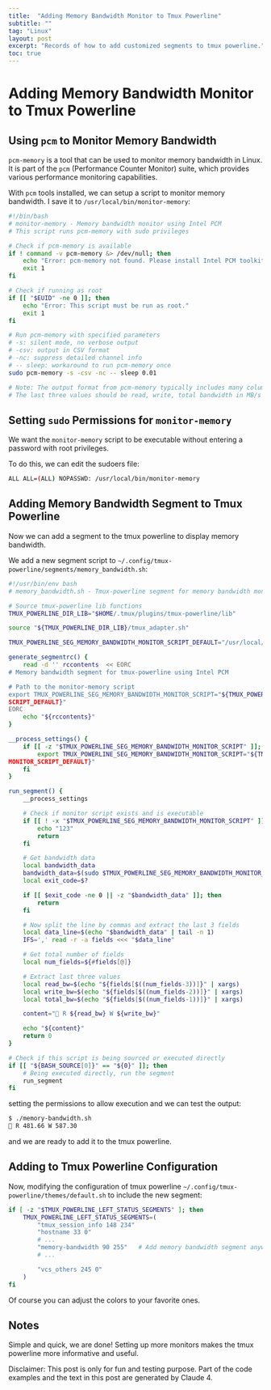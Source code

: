 ```yaml
---
title:  "Adding Memory Bandwidth Monitor to Tmux Powerline"
subtitle: ""
tag: "Linux"
layout: post
excerpt: "Records of how to add customized segments to tmux powerline."
toc: true
---
```


# Adding Memory Bandwidth Monitor to Tmux Powerline

## Using `pcm` to Monitor Memory Bandwidth

`pcm-memory` is a tool that can be used to monitor memory bandwidth in Linux. It is part of the `pcm` (Performance Counter Monitor) suite, which provides various performance monitoring capabilities.

With `pcm` tools installed, we can setup a script to monitor memory bandwidth.
I save it to `/usr/local/bin/monitor-memory`:

```bash
#!/bin/bash
# monitor-memory - Memory bandwidth monitor using Intel PCM
# This script runs pcm-memory with sudo privileges

# Check if pcm-memory is available
if ! command -v pcm-memory &> /dev/null; then
    echo "Error: pcm-memory not found. Please install Intel PCM toolkit."
    exit 1
fi

# Check if running as root
if [[ "$EUID" -ne 0 ]]; then
    echo "Error: This script must be run as root."
    exit 1
fi

# Run pcm-memory with specified parameters
# -s: silent mode, no verbose output
# -csv: output in CSV format
# -nc: suppress detailed channel info
# -- sleep: workaround to run pcm-memory once
sudo pcm-memory -s -csv -nc -- sleep 0.01

# Note: The output format from pcm-memory typically includes many columns.
# The last three values should be read, write, total bandwidth in MB/s
```

## Setting `sudo` Permissions for `monitor-memory`

We want the `monitor-memory` script to be executable without entering a password with root privileges.

To do this, we can edit the sudoers file:

```bash
ALL ALL=(ALL) NOPASSWD: /usr/local/bin/monitor-memory
```

## Adding Memory Bandwidth Segment to Tmux Powerline
Now we can add a segment to the tmux powerline to display memory bandwidth.

We add a new segment script to `~/.config/tmux-powerline/segments/memory_bandwidth.sh`:

```bash
#!/usr/bin/env bash
# memory_bandwidth.sh - Tmux-powerline segment for memory bandwidth monitoring using Intel PCM

# Source tmux-powerline lib functions
TMUX_POWERLINE_DIR_LIB="$HOME/.tmux/plugins/tmux-powerline/lib"

source "${TMUX_POWERLINE_DIR_LIB}/tmux_adapter.sh"

TMUX_POWERLINE_SEG_MEMORY_BANDWIDTH_MONITOR_SCRIPT_DEFAULT="/usr/local/bin/monitor-memory"

generate_segmentrc() {
    read -d '' rccontents  << EORC
# Memory bandwidth segment for tmux-powerline using Intel PCM

# Path to the monitor-memory script
export TMUX_POWERLINE_SEG_MEMORY_BANDWIDTH_MONITOR_SCRIPT="${TMUX_POWERLINE_SEG_MEMORY_BANDWIDTH_MONITOR_
SCRIPT_DEFAULT}"
EORC
    echo "${rccontents}"
}

__process_settings() {
    if [[ -z "$TMUX_POWERLINE_SEG_MEMORY_BANDWIDTH_MONITOR_SCRIPT" ]]; then
        export TMUX_POWERLINE_SEG_MEMORY_BANDWIDTH_MONITOR_SCRIPT="${TMUX_POWERLINE_SEG_MEMORY_BANDWIDTH_
MONITOR_SCRIPT_DEFAULT}"
    fi
}

run_segment() {
    __process_settings

    # Check if monitor script exists and is executable
    if [[ ! -x "$TMUX_POWERLINE_SEG_MEMORY_BANDWIDTH_MONITOR_SCRIPT" ]]; then
        echo "123"
        return
    fi

    # Get bandwidth data
    local bandwidth_data
    bandwidth_data=$(sudo $TMUX_POWERLINE_SEG_MEMORY_BANDWIDTH_MONITOR_SCRIPT 2>/dev/null)
    local exit_code=$?

    if [[ $exit_code -ne 0 || -z "$bandwidth_data" ]]; then
        return
    fi

    # Now split the line by commas and extract the last 3 fields
    local data_line=$(echo "$bandwidth_data" | tail -n 1)
    IFS=',' read -r -a fields <<< "$data_line"

    # Get total number of fields
    local num_fields=${#fields[@]}

    # Extract last three values
    local read_bw=$(echo "${fields[$((num_fields-3))]}" | xargs)
    local write_bw=$(echo "${fields[$((num_fields-2))]}" | xargs)
    local total_bw=$(echo "${fields[$((num_fields-1))]}" | xargs)

    content="📜 R ${read_bw} W ${write_bw}"

    echo "${content}"
    return 0
}

# Check if this script is being sourced or executed directly
if [[ "${BASH_SOURCE[0]}" == "${0}" ]]; then
    # Being executed directly, run the segment
    run_segment
fi
```

setting the permissions to allow execution and we can test the output:

```bash
$ ./memory-bandwidth.sh
📜 R 481.66 W 587.30
```

and we are ready to add it to the tmux powerline.

## Adding to Tmux Powerline Configuration

Now, modifying the configuration of tmux powerline `~/.config/tmux-powerline/themes/default.sh` to include the new segment:

```bash
if [ -z "$TMUX_POWERLINE_LEFT_STATUS_SEGMENTS" ]; then
    TMUX_POWERLINE_LEFT_STATUS_SEGMENTS=(
        "tmux_session_info 148 234"
        "hostname 33 0"
        # ...
        "memory-bandwidth 90 255"   # Add memory bandwidth segment anywhere you like!
        # ...

        "vcs_others 245 0"
    )
fi
```

Of course you can adjust the colors to your favorite ones.

## Notes

Simple and quick, we are done! Setting up more monitors makes the tmux powerline more informative and useful.

Disclaimer: This post is only for fun and testing purpose. Part of the code examples and the text in this post are generated by Claude 4.
